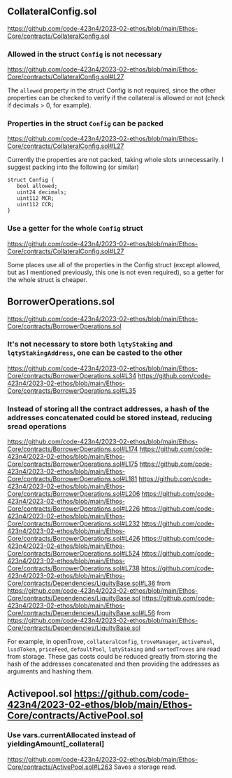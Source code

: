 ## CollateralConfig.sol
https://github.com/code-423n4/2023-02-ethos/blob/main/Ethos-Core/contracts/CollateralConfig.sol

### Allowed in the struct `Config` is not necessary
https://github.com/code-423n4/2023-02-ethos/blob/main/Ethos-Core/contracts/CollateralConfig.sol#L27

The `allowed` property in the struct Config is not required, since the other properties can be checked to verify if the collateral is allowed or not (check if decimals > 0, for example).

### Properties in the struct `Config` can be packed
https://github.com/code-423n4/2023-02-ethos/blob/main/Ethos-Core/contracts/CollateralConfig.sol#L27

 Currently the properties are not packed, taking whole slots unnecessarily. I suggest packing into the following (or similar)
``` 
struct Config {
   bool allowed;
   uint24 decimals;
   uint112 MCR;
   uint112 CCR;
}
```

### Use a getter for the whole `Config` struct
https://github.com/code-423n4/2023-02-ethos/blob/main/Ethos-Core/contracts/CollateralConfig.sol#L27

Some places use all of the properties in the Config struct (except allowed, but as I mentioned previously, this one is not even required), so a getter for the whole struct is cheaper.

## BorrowerOperations.sol 
https://github.com/code-423n4/2023-02-ethos/blob/main/Ethos-Core/contracts/BorrowerOperations.sol

### It's not necessary to store both `lqtyStaking` and `lqtyStakingAddress`, one can be casted to the other
https://github.com/code-423n4/2023-02-ethos/blob/main/Ethos-Core/contracts/BorrowerOperations.sol#L34
https://github.com/code-423n4/2023-02-ethos/blob/main/Ethos-Core/contracts/BorrowerOperations.sol#L35

### Instead of storing all the contract addresses, a hash of the addresses concatenated could be stored instead, reducing sread operations
https://github.com/code-423n4/2023-02-ethos/blob/main/Ethos-Core/contracts/BorrowerOperations.sol#L174
https://github.com/code-423n4/2023-02-ethos/blob/main/Ethos-Core/contracts/BorrowerOperations.sol#L175
https://github.com/code-423n4/2023-02-ethos/blob/main/Ethos-Core/contracts/BorrowerOperations.sol#L181
https://github.com/code-423n4/2023-02-ethos/blob/main/Ethos-Core/contracts/BorrowerOperations.sol#L206
https://github.com/code-423n4/2023-02-ethos/blob/main/Ethos-Core/contracts/BorrowerOperations.sol#L226
https://github.com/code-423n4/2023-02-ethos/blob/main/Ethos-Core/contracts/BorrowerOperations.sol#L232
https://github.com/code-423n4/2023-02-ethos/blob/main/Ethos-Core/contracts/BorrowerOperations.sol#L426
https://github.com/code-423n4/2023-02-ethos/blob/main/Ethos-Core/contracts/BorrowerOperations.sol#L524
https://github.com/code-423n4/2023-02-ethos/blob/main/Ethos-Core/contracts/BorrowerOperations.sol#L738
https://github.com/code-423n4/2023-02-ethos/blob/main/Ethos-Core/contracts/Dependencies/LiquityBase.sol#L36 from https://github.com/code-423n4/2023-02-ethos/blob/main/Ethos-Core/contracts/Dependencies/LiquityBase.sol
https://github.com/code-423n4/2023-02-ethos/blob/main/Ethos-Core/contracts/Dependencies/LiquityBase.sol#L56 from https://github.com/code-423n4/2023-02-ethos/blob/main/Ethos-Core/contracts/Dependencies/LiquityBase.sol

For example, in openTrove, `collateralConfig`, `troveManager`, `activePool`, `lusdToken`, `priceFeed`, `defaultPool`, `lqtyStaking` and `sortedTroves` are read from storage. These gas costs could be reduced greatly from storing the hash of the addresses concatenated and then providing the addresses as arguments and hashing them.

## Activepool.sol https://github.com/code-423n4/2023-02-ethos/blob/main/Ethos-Core/contracts/ActivePool.sol

### Use vars.currentAllocated instead of yieldingAmount[_collateral]

https://github.com/code-423n4/2023-02-ethos/blob/main/Ethos-Core/contracts/ActivePool.sol#L263
Saves a storage read.
